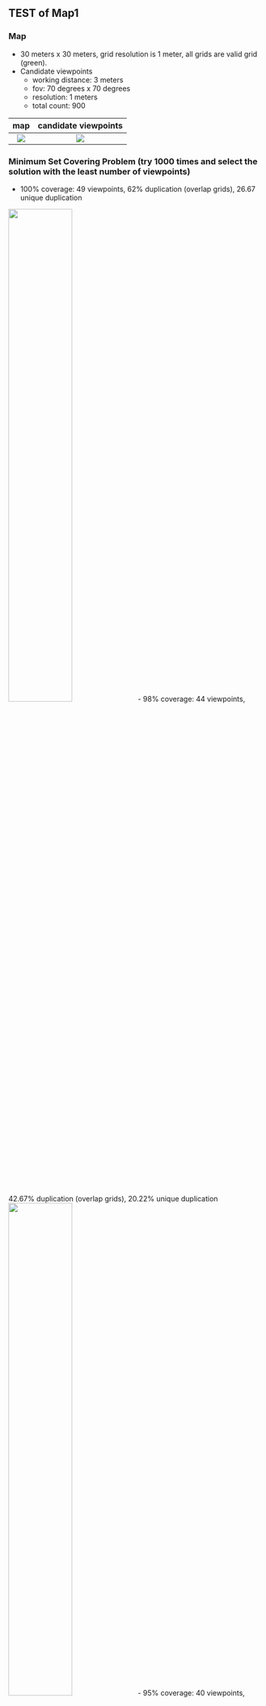## TEST of Map1  

### Map
- 30 meters x 30 meters, grid resolution is 1 meter, all grids are valid grid (green).
- Candidate viewpoints
  - working distance: 3 meters
  - fov: 70 degrees x 70 degrees
  - resolution: 1 meters
  - total count: 900

map|candidate viewpoints
:----:|:----:
<img src="https://github.com/suneric/aircraft_scanning/blob/master/aircraft_scanning_plan/scripts/image/map331.jpeg">|<img src="https://github.com/suneric/aircraft_scanning/blob/master/aircraft_scanning_plan/scripts/image/vpcandidate-u-m1.jpeg">

### Minimum Set Covering Problem (try 1000 times and select the solution with the least number of viewpoints)
- 100% coverage: 49 viewpoints, 62% duplication (overlap grids), 26.67 unique duplication
<img src="https://github.com/suneric/aircraft_scanning/blob/master/aircraft_scanning_plan/scripts/image/scp-m1-vp1-100c.jpeg" width=50% height=50%>
- 98% coverage: 44 viewpoints, 42.67% duplication (overlap grids), 20.22% unique duplication
<img src="https://github.com/suneric/aircraft_scanning/blob/master/aircraft_scanning_plan/scripts/image/scp-m1-vp1-98c.jpeg" width=50% height=50%>
- 95% coverage: 40 viewpoints, 25.33% duplication (overlap grids), 12.44% unique duplication
<img src="https://github.com/suneric/aircraft_scanning/blob/master/aircraft_scanning_plan/scripts/image/scp-m1-vp1-95c.jpeg" width=50% height=50%>
- 92% coverage: 37 viewpoints, 15.33% duplication (overlap grids), 7.67% unique duplication
<img src="https://github.com/suneric/aircraft_scanning/blob/master/aircraft_scanning_plan/scripts/image/scp-m1-vp1-92c.jpeg" width=50% height=50%>
- 90% coverage: 36 viewpoints, 13.11% duplication (overlap grids), 6.56% unique duplication
<img src="https://github.com/suneric/aircraft_scanning/blob/master/aircraft_scanning_plan/scripts/image/scp-m1-vp1-90c.jpeg" width=50% height=50%>

### MAX-MIN Ant System on 92% coverage
- performance with different hyper-parameters (alpha beta rho)

rho=0.05|rho=0.2|rho=0.5
:----:|:----:|:----:
<img src="https://github.com/suneric/aircraft_scanning/blob/master/aircraft_scanning_plan/scripts/image/MMAS-m1-rho005.png">|<img src="https://github.com/suneric/aircraft_scanning/blob/master/aircraft_scanning_plan/scripts/image/MMAS-m1-rho02.png">|<img src="https://github.com/suneric/aircraft_scanning/blob/master/aircraft_scanning_plan/scripts/image/MMAS-m1-rho05.png">

- the best configures (hyper-parameters)
<img src="https://github.com/suneric/aircraft_scanning/blob/master/aircraft_scanning_plan/scripts/image/MMAS-m1-best.png" width=50% height=50%>
- best tour
  - alpha=1, beta=2, rho=0.05
<img src="https://github.com/suneric/aircraft_scanning/blob/master/aircraft_scanning_plan/scripts/image/MMAS-m1-best-a1b2r005.jpeg" width=50% height=50%>
  - alpha=5, beta=7, rho=0.05
<img src="https://github.com/suneric/aircraft_scanning/blob/master/aircraft_scanning_plan/scripts/image/MMAS-m1-best-a5b7r005.jpeg" width=50% height=50%>
  - alpha=1, beta=3, rho=0.2
<img src="https://github.com/suneric/aircraft_scanning/blob/master/aircraft_scanning_plan/scripts/image/MMAS-m1-best-a1b3r02.jpeg" width=50% height=50%>
  - alpha=1, beta=5, rho=0.2
<img src="https://github.com/suneric/aircraft_scanning/blob/master/aircraft_scanning_plan/scripts/image/MMAS-m1-best-a1b5r02.jpeg" width=50% height=50%>
  - alpha=1, beta=3, rho=0.5
<img src="https://github.com/suneric/aircraft_scanning/blob/master/aircraft_scanning_plan/scripts/image/MMAS-m1-best-a1b3r05.jpeg" width=50% height=50%>
  - alpha=1, beta=5, rho=0.5
<img src="https://github.com/suneric/aircraft_scanning/blob/master/aircraft_scanning_plan/scripts/image/MMAS-m1-best-a1b5r05.jpeg" width=50% height=50%>


### Monte Carlo Tree Search
- neighbor viewpoints

nc=0.5, 4 neighbor viewpoints|nc=0.8, 8 neighbor viewpoints
:----:|:----:
<img src="https://github.com/suneric/aircraft_scanning/blob/master/aircraft_scanning_plan/scripts/image/vpneighbor4-7070-5.jpeg">|<img src="https://github.com/suneric/aircraft_scanning/blob/master/aircraft_scanning_plan/scripts/image/vpneighbor8-7070-8.jpeg">

- performance with different hyper-parameters (nc: neighbor parameter, rc: reward parameter,  epsilon: terminal epsilon)

e=0.05|e=0.2
:----:|:----:
<img src="https://github.com/suneric/aircraft_scanning/blob/master/aircraft_scanning_plan/scripts/image/MCTS-m1-n4-e005.png">|<img src="https://github.com/suneric/aircraft_scanning/blob/master/aircraft_scanning_plan/scripts/image/MCTS-m1-n4-e02.png">

- the best configures (hyper-parameters)
<img src="https://github.com/suneric/aircraft_scanning/blob/master/aircraft_scanning_plan/scripts/image/MCTS-m1-n4-best.png" width=50% height=50%>
- best tour

nc=0.5, rc=0.75, epsilon=0.2 | nc=0.5, rc=0.75, epsilon=0.05
:----:|:----:
<img src="https://github.com/suneric/aircraft_scanning/blob/master/aircraft_scanning_plan/scripts/image/MCTS-m1-best-n4-nc05rc075e02.jpeg">|<img src="https://github.com/suneric/aircraft_scanning/blob/master/aircraft_scanning_plan/scripts/image/MCTS-m1-best-n4-nc05rc075e005.jpeg">

- score : a x coverage - b x overlap_ratio - c x traveled_distance
  - a = 100
  - b = [1-100]
  - c = [0.01 - 0.1]
different coefficients will result different trajectory
nc=0.5 rc=0.8 epsilon=0.01

ad=4 c1=100 c2=0.01 | ad=4 c1=50 c2=0.01
:----: | :----: | :----:
<img src="https://github.com/suneric/aircraft_scanning/blob/master/aircraft_scanning_plan/scripts/image/MCTS-m1-best-n4-nc05rc08e01c100c001.jpeg">|<img src="https://github.com/suneric/aircraft_scanning/blob/master/aircraft_scanning_plan/scripts/image/MCTS-m1-best-n4-nc05rc08e01c50c001.jpeg">

ad=8 c1=100 c2=0.01 | ad=8 c1=50 c2=0.01
:----: | :----: | :----:
<img src="https://github.com/suneric/aircraft_scanning/blob/master/aircraft_scanning_plan/scripts/image/MCTS-m1-best-n8-nc05rc08e02c100c001.jpeg">|<img src="https://github.com/suneric/aircraft_scanning/blob/master/aircraft_scanning_plan/scripts/image/MCTS-m1-best-n8-nc05rc08e02c50c001.jpeg">

nc=0.5 rc=0.8 epsilon=0.02
ad=4 c1=100 c2=0.01 | ad=4 c1=50 c2=0.01
:----: | :----: | :----:
<img src="https://github.com/suneric/aircraft_scanning/blob/master/aircraft_scanning_plan/scripts/image/MCTS-m1-best-n4-nc05rc08e02c100c001.jpeg">|<img src="https://github.com/suneric/aircraft_scanning/blob/master/aircraft_scanning_plan/scripts/image/MCTS-m1-best-n4-nc05rc08e02c50c001.jpeg">
